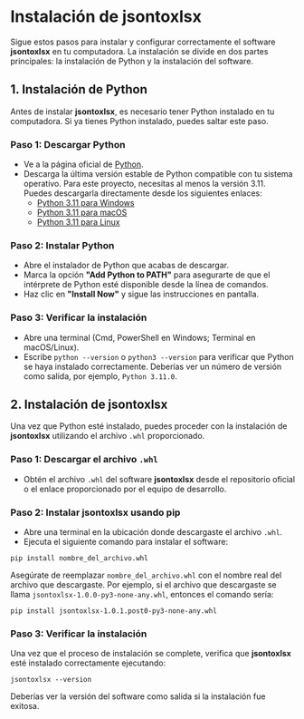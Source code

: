 # Instalación de jsontoxlsx

Sigue estos pasos para instalar y configurar correctamente el software **jsontoxlsx** en tu computadora.
La instalación se divide en dos partes principales: la instalación de Python y la instalación del software.

## 1. Instalación de Python

Antes de instalar **jsontoxlsx**, es necesario tener Python instalado en tu computadora. Si ya tienes Python instalado, puedes saltar este paso.

### Paso 1: Descargar Python

- Ve a la página oficial de [Python](https://www.python.org/downloads/).
- Descarga la última versión estable de Python compatible con tu sistema operativo. Para este proyecto, necesitas al menos la versión 3.11. Puedes descargarla directamente desde los siguientes enlaces:
  - [Python 3.11 para Windows](https://www.python.org/ftp/python/3.11.0/python-3.11.0-amd64.exe)
  - [Python 3.11 para macOS](https://www.python.org/ftp/python/3.11.0/python-3.11.0-macos11.pkg)
  - [Python 3.11 para Linux](https://www.python.org/ftp/python/3.11.0/Python-3.11.0.tgz)

### Paso 2: Instalar Python

- Abre el instalador de Python que acabas de descargar.
- Marca la opción **"Add Python to PATH"** para asegurarte de que el intérprete de Python esté disponible desde la línea de comandos.
- Haz clic en **"Install Now"** y sigue las instrucciones en pantalla.

### Paso 3: Verificar la instalación

- Abre una terminal (Cmd, PowerShell en Windows; Terminal en macOS/Linux).
- Escribe `python --version` o `python3 --version` para verificar que Python se haya instalado correctamente. Deberías ver un número de versión como salida, por ejemplo, `Python 3.11.0`.

## 2. Instalación de jsontoxlsx

Una vez que Python esté instalado, puedes proceder con la instalación de **jsontoxlsx** utilizando el archivo `.whl` proporcionado.

### Paso 1: Descargar el archivo `.whl`

- Obtén el archivo `.whl` del software **jsontoxlsx** desde el repositorio oficial o el enlace proporcionado por el equipo de desarrollo.

### Paso 2: Instalar jsontoxlsx usando pip

- Abre una terminal en la ubicación donde descargaste el archivo `.whl`.
- Ejecuta el siguiente comando para instalar el software:

````
pip install nombre_del_archivo.whl
````

Asegúrate de reemplazar `nombre_del_archivo.whl` con el nombre real del archivo que descargaste. Por ejemplo, si el archivo que descargaste se llama `jsontoxlsx-1.0.0-py3-none-any.whl`, entonces el comando sería:

````
pip install jsontoxlsx-1.0.1.post0-py3-none-any.whl
````

### Paso 3: Verificar la instalación

Una vez que el proceso de instalación se complete, verifica que **jsontoxlsx** esté instalado correctamente ejecutando:

````
jsontoxlsx --version
````

Deberías ver la versión del software como salida si la instalación fue exitosa.

